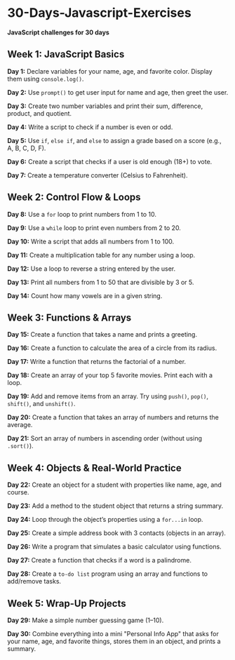 # 30-Days-Javascript-Exercises
**JavaScript challenges for 30 days**

## Week 1: JavaScript Basics

**Day 1:** Declare variables for your name, age, and favorite color. Display them using `console.log()`.


**Day 2:** Use `prompt()` to get user input for name and age, then greet the user.


**Day 3:** Create two number variables and print their sum, difference, product, and quotient.


**Day 4:** Write a script to check if a number is even or odd.


**Day 5:** Use `if`, `else if`, and `else` to assign a grade based on a score (e.g., A, B, C, D, F).


**Day 6:** Create a script that checks if a user is old enough (18+) to vote.


**Day 7:** Create a temperature converter (Celsius to Fahrenheit).

## Week 2: Control Flow & Loops

**Day 8:** Use a `for` loop to print numbers from 1 to 10.


**Day 9:** Use a `while` loop to print even numbers from 2 to 20.


**Day 10:** Write a script that adds all numbers from 1 to 100.


**Day 11:** Create a multiplication table for any number using a loop.


**Day 12:** Use a loop to reverse a string entered by the user.


**Day 13:** Print all numbers from 1 to 50 that are divisible by 3 or 5.


**Day 14:** Count how many vowels are in a given string.

## Week 3: Functions & Arrays

**Day 15:** Create a function that takes a name and prints a greeting.


**Day 16:** Create a function to calculate the area of a circle from its radius.


**Day 17:** Write a function that returns the factorial of a number.


**Day 18:** Create an array of your top 5 favorite movies. Print each with a loop.


**Day 19:** Add and remove items from an array. Try using `push()`, `pop()`, `shift()`, and `unshift()`.


**Day 20:** Create a function that takes an array of numbers and returns the average.


**Day 21:** Sort an array of numbers in ascending order (without using `.sort()`).



## Week 4: Objects & Real-World Practice

**Day 22:** Create an object for a student with properties like name, age, and course.


**Day 23:** Add a method to the student object that returns a string summary.


**Day 24:** Loop through the object’s properties using a `for...in` loop.


**Day 25:** Create a simple address book with 3 contacts (objects in an array).


**Day 26:** Write a program that simulates a basic calculator using functions.


**Day 27:** Create a function that checks if a word is a palindrome.


**Day 28:** Create a `to-do list` program using an array and functions to add/remove tasks.

## Week 5: Wrap-Up Projects

**Day 29:** Make a simple number guessing game (1–10).


**Day 30:** Combine everything into a mini "Personal Info App" that asks for your name, age, and favorite things, stores them in an object, and prints a summary.